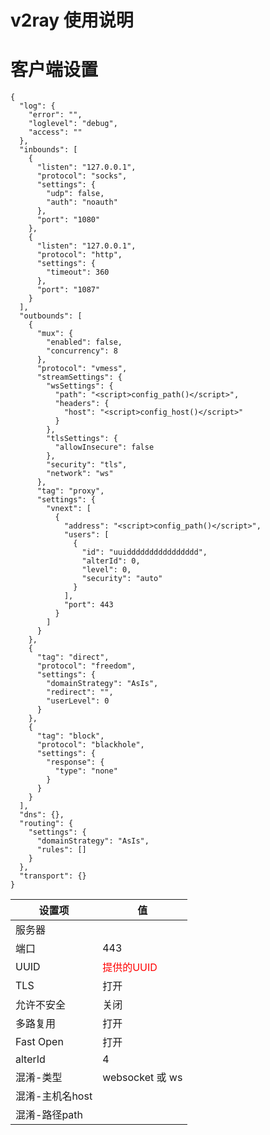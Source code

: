 <script>
  window.config_host = function(){ document.write(location.host) };
  window.config_path = function(){ document.write('/'+document.cookie.match(/ray_path=([^;]+)/)[1]) };
</script>

# v2ray 使用说明

# 客户端设置  

```
{
  "log": {
    "error": "",
    "loglevel": "debug",
    "access": ""
  },
  "inbounds": [
    {
      "listen": "127.0.0.1",
      "protocol": "socks",
      "settings": {
        "udp": false,
        "auth": "noauth"
      },
      "port": "1080"
    },
    {
      "listen": "127.0.0.1",
      "protocol": "http",
      "settings": {
        "timeout": 360
      },
      "port": "1087"
    }
  ],
  "outbounds": [
    {
      "mux": {
        "enabled": false,
        "concurrency": 8
      },
      "protocol": "vmess",
      "streamSettings": {
        "wsSettings": {
          "path": "<script>config_path()</script>",
          "headers": {
            "host": "<script>config_host()</script>"
          }
        },
        "tlsSettings": {
          "allowInsecure": false
        },
        "security": "tls",
        "network": "ws"
      },
      "tag": "proxy",
      "settings": {
        "vnext": [
          {
            "address": "<script>config_path()</script>",
            "users": [
              {
                "id": "uuidddddddddddddddd",
                "alterId": 0,
                "level": 0,
                "security": "auto"
              }
            ],
            "port": 443
          }
        ]
      }
    },
    {
      "tag": "direct",
      "protocol": "freedom",
      "settings": {
        "domainStrategy": "AsIs",
        "redirect": "",
        "userLevel": 0
      }
    },
    {
      "tag": "block",
      "protocol": "blackhole",
      "settings": {
        "response": {
          "type": "none"
        }
      }
    }
  ],
  "dns": {},
  "routing": {
    "settings": {
      "domainStrategy": "AsIs",
      "rules": []
    }
  },
  "transport": {}
}
```


| 设置项 | 值 |
| - | - |
| 服务器 | <script>config_host()</script> |
| 端口 | 443 |
| UUID |  <font color='red'>提供的UUID</font> |
| TLS  | 打开 |
| 允许不安全 | 关闭 |
| 多路复用 | 打开 |
| Fast Open | 打开 | 
| alterId | 4 | 
| 混淆-类型 | websocket 或 ws |
| 混淆-主机名host | <script>document.write(host)</script> |
| 混淆-路径path | <script>document.write('/'+document.cookie.match(/ray_path=([^;]+)/)[1])</script> |
